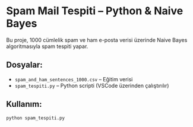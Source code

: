 # Spam Mail Tespiti – Python & Naive Bayes

Bu proje, 1000 cümlelik spam ve ham e-posta verisi üzerinde Naive Bayes algoritmasıyla spam tespiti yapar.

## Dosyalar:
- `spam_and_ham_sentences_1000.csv` – Eğitim verisi
- `spam_tespiti.py` – Python scripti (VSCode üzerinden çalıştırılır)

## Kullanım:
```bash
python spam_tespiti.py